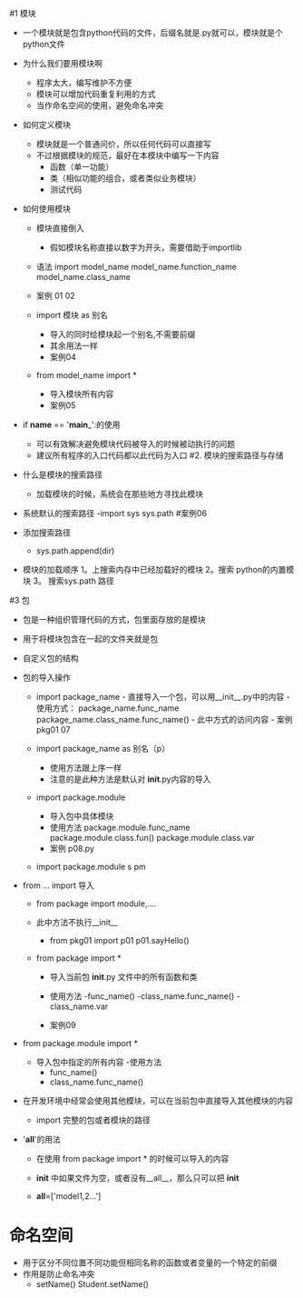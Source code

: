 #1 模块

- 一个模块就是包含python代码的文件，后缀名就是.py就可以，模块就是个python文件
- 为什么我们要用模块啊
    - 程序太大，编写维护不方便
    - 模块可以增加代码重复利用的方式
    - 当作命名空间的使用，避免命名冲突
- 如何定义模块
    - 模块就是一个普通问价，所以任何代码可以直接写
    - 不过根据模块的规范，最好在本模块中编写一下内容
        - 函数（单一功能）
        - 类（相似功能的组合，或者类似业务模块）
        - 测试代码
- 如何使用模块
  - 模块直接倒入
    - 假如模块名称直接以数字为开头，需要借助于importlib
  - 语法
        import model_name
        model_name.function_name
        model_name.class_name
        
  - 案例 01 02 
  - import 模块 as 别名
    - 导入的同时给模块起一个别名,不需要前缀
    - 其余用法一样
    - 案例04

  - from model_name import *
    - 导入模块所有内容
    - 案例05
    
- if __name__ == '__main___':的使用
    - 可以有效解决避免模块代码被导入的时候被动执行的问题
    - 建议所有程序的入口代码都以此代码为入口
#2. 模块的搜索路径与存储
- 什么是模块的搜索路径
    - 加载模块的时候，系统会在那些地方寻找此模块
- 系统默认的搜索路径
    -import sys
        sys.path
        #案例06
        
- 添加搜索路径
    -   sys.path.append(dir)
- 模块的加载顺序
    1。上搜索内存中已经加载好的模块
    2。搜索  python的内置模块
    3。 搜索sys.path 路径
    
#3 包
- 包是一种组织管理代码的方式，包里面存放的是模块
- 用于将模块包含在一起的文件夹就是包

- 自定义包的结构
                             
- 包的导入操作
    - import package_name
           - 直接导入一个包，可以用__init__.py中的内容
           - 使用方式：
                package_name.func_name
                package_name.class_name.func_name()
           - 此中方式的访问内容
           - 案例pkg01    07
           
    - import package_name as 别名（p）
        - 使用方法跟上序一样
        - 注意的是此种方法是默认对 __init__.py内容的导入
    - import package.module                
        - 导入包中具体模块
        - 使用方法
            package.module.func_name
            package.module.class.fun()
            package.module.class.var   
        - 案例 p08.py  
        
    -  import package.module s pm
    
- from ... import 导入
    - from package import module,....
    - 此中方法不执行__init__   
        - from pkg01 import p01
          p01.sayHello()
          
    - from package import *
    
        - 导入当前包    __init__.py  文件中的所有函数和类
        
        - 使用方法
            -func_name()
            -class_name.func_name()
            -class_name.var
        - 案例09      
- from package.module import *
    - 导入包中指定的所有内容
    -使用方法
        - func_name()
        - class_name.func_name()
        
- 在开发环境中经常会使用其他模块，可以在当前包中直接导入其他模块的内容
    -   import 完整的包或者模块的路径
- '__all__'的用法
    - 在使用 from package import * 的时候可以导入的内容  
    - __init__ 中如果文件为空，或者没有__all__，那么只可以把 __init__ 
    
    - __all__=['model1,2...']
    
    
# 命名空间
- 用于区分不同位置不同功能但相同名称的函数或者变量的一个特定的前缀
- 作用是防止命名冲突
    - setName()
      Student.setName()                            